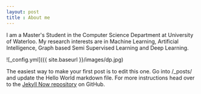 ```yaml
---
layout: post
title : About me
---
```


I am a Master's Student in the Computer Science Department at University of Waterloo. My research interests are in Machine Learning, Artificial Intelligence, Graph based Semi Supervised Learning and Deep Learning.

![_config.yml]({{ site.baseurl }}/images/dp.jpg)

The easiest way to make your first post is to edit this one. Go into /_posts/ and update the Hello World markdown file. For more instructions head over to the [Jekyll Now repository](https://github.com/barryclark/jekyll-now) on GitHub.
